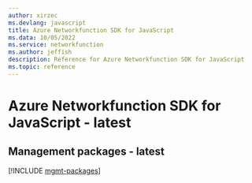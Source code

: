 ```yaml
---
author: xirzec
ms.devlang: javascript
title: Azure Networkfunction SDK for JavaScript
ms.data: 10/05/2022
ms.service: networkfunction
ms.author: jeffish
description: Reference for Azure Networkfunction SDK for JavaScript
ms.topic: reference
---
```

# Azure Networkfunction SDK for JavaScript - latest

## Management packages - latest
[!INCLUDE [mgmt-packages](networkfunction-mgmt-index.md)]